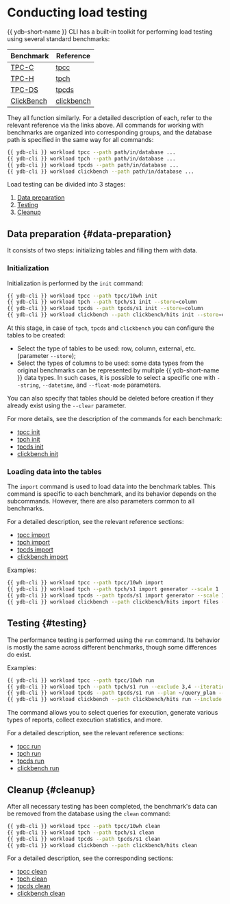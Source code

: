 # Conducting load testing

{{ ydb-short-name }} CLI has a built-in toolkit for performing load testing using several standard benchmarks:

| Benchmark                            | Reference                                                |
|--------------------------------------|----------------------------------------------------------|
| [TPC-C](https://tpc.org/tpcc/)       | [tpcc](../../reference/ydb-cli/workload-tpcc.md) |
| [TPC-H](https://tpc.org/tpch/)       | [tpch](../../reference/ydb-cli/workload-tpch.md) |
| [TPC-DS](https://tpc.org/tpcds/)     | [tpcds](../../reference/ydb-cli/workload-tpcds.md) |
| [ClickBench](https://benchmark.clickhouse.com/) | [clickbench](../../reference/ydb-cli/workload-click-bench.md) |

They all function similarly. For a detailed description of each, refer to the relevant reference via the links above. All commands for working with benchmarks are organized into corresponding groups, and the database path is specified in the same way for all commands:

```bash
{{ ydb-cli }} workload tpcc --path path/in/database ...
{{ ydb-cli }} workload tpch --path path/in/database ...
{{ ydb-cli }} workload tpcds --path path/in/database ...
{{ ydb-cli }} workload clickbench --path path/in/database ...
```

Load testing can be divided into 3 stages:

1. [Data preparation](#data-preparation)
1. [Testing](#testing)
1. [Cleanup](#cleanup)

## Data preparation {#data-preparation}

It consists of two steps: initializing tables and filling them with data.

### Initialization

Initialization is performed by the `init` command:

```bash
{{ ydb-cli }} workload tpcc --path tpcc/10wh init
{{ ydb-cli }} workload tpch --path tpch/s1 init --store=column
{{ ydb-cli }} workload tpcds --path tpcds/s1 init --store=column
{{ ydb-cli }} workload clickbench --path clickbench/hits init --store=column
```

At this stage, in case of `tpch`, `tpcds` and `clickbench` you can configure the tables to be created:

* Select the type of tables to be used: row, column, external, etc. (parameter `--store`);
* Select the types of columns to be used: some data types from the original benchmarks can be represented by multiple {{ ydb-short-name }} data types. In such cases, it is possible to select a specific one with `--string`, `--datetime`, and `--float-mode` parameters.

You can also specify that tables should be deleted before creation if they already exist using the `--clear` parameter.


For more details, see the description of the commands for each benchmark:

* [tpcc init](../../reference/ydb-cli/workload-tpcc.md#init)
* [tpch init](../../reference/ydb-cli/workload-tpch.md#init)
* [tpcds init](../../reference/ydb-cli/workload-tpcds.md#init)
* [clickbench init](../../reference/ydb-cli/workload-click-bench.md#init)

### Loading data into the tables

The `import` command is used to load data into the benchmark tables. This command is specific to each benchmark, and its behavior depends on the subcommands. However, there are also parameters common to all benchmarks.

For a detailed description, see the relevant reference sections:

* [tpcc import](../../reference/ydb-cli/workload-tpcc.md#load)
* [tpch import](../../reference/ydb-cli/workload-tpch.md#load)
* [tpcds import](../../reference/ydb-cli/workload-tpcds.md#load)
* [clickbench import](../../reference/ydb-cli/workload-click-bench.md#load)

Examples:

```bash
{{ ydb-cli }} workload tpcc --path tpcc/10wh import
{{ ydb-cli }} workload tpch --path tpch/s1 import generator --scale 1
{{ ydb-cli }} workload tpcds --path tpcds/s1 import generator --scale 1
{{ ydb-cli }} workload clickbench --path clickbench/hits import files --input hits.csv.gz
```

## Testing {#testing}

The performance testing is performed using the `run` command. Its behavior is mostly the same across different benchmarks, though some differences do exist.

Examples:

```bash
{{ ydb-cli }} workload tpcc --path tpcc/10wh run
{{ ydb-cli }} workload tpch --path tpch/s1 run --exсlude 3,4 --iterations 3
{{ ydb-cli }} workload tpcds --path tpcds/s1 run --plan ~/query_plan --include 2 --iterations 5
{{ ydb-cli }} workload clickbench --path clickbench/hits run --include 1-5,8
```

The command allows you to select queries for execution, generate various types of reports, collect execution statistics, and more.

For a detailed description, see the relevant reference sections:

* [tpcc run](../../reference/ydb-cli/workload-tpcc.md#run)
* [tpch run](../../reference/ydb-cli/workload-tpch.md#run)
* [tpcds run](../../reference/ydb-cli/workload-tpcds.md#run)
* [clickbench run](../../reference/ydb-cli/workload-click-bench.md#run)

## Cleanup {#cleanup}

After all necessary testing has been completed, the benchmark's data can be removed from the database using the `clean` command:

```bash
{{ ydb-cli }} workload tpcc --path tpcc/10wh clean
{{ ydb-cli }} workload tpch --path tpch/s1 clean
{{ ydb-cli }} workload tpcds --path tpcds/s1 clean
{{ ydb-cli }} workload clickbench --path clickbench/hits clean
```

For a detailed description, see the corresponding sections:

* [tpcc clean](../../reference/ydb-cli/workload-tpcc.md#cleanup)
* [tpch clean](../../reference/ydb-cli/workload-tpch.md#cleanup)
* [tpcds clean](../../reference/ydb-cli/workload-tpcds.md#cleanup)
* [clickbench clean](../../reference/ydb-cli/workload-click-bench.md#cleanup)
